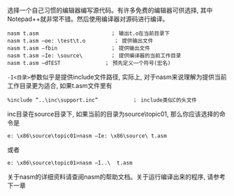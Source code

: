 

选择一个自己习惯的编辑器编写源代码。有许多免费的编辑器可供选择, 其中Notepad++就非常不错。然后使用编译器对源码进行编译。

```
nasm t.asm                       ； 输出t.o在当前目录下
nasm t.asm –oe: \test\t.o         ； 提供输出文件
nasm t.asm –fbin                 ； 提供输出文件
nasm t.asm –Ie: \source\         ； 提供编译器的当前工作目录
nasm t.asm –dTEST              ； 预先定义一个符号(宏名)
```

`-I<目录>`参数似乎是提供include文件路径, 实际上, 对于nasm来说理解为提供当前工作目录更为适合, 如果t.asm文件里有

```
%include “..\inc\support.inc”           ； include类似C的头文件
```

inc目录在source目录下, 如果当前的目录为source\topic01\, 那么你应该选择的命令是

```
e: \x86\source\topic01>nasm –Ie: \x86\source\ t.asm
```

或者

```
e: \x86\source\topic01>nasm –I..\  t.asm
```

关于nasm的详细资料请查阅nasm的帮助文档。关于运行编译出来的程序, 请参考下一章